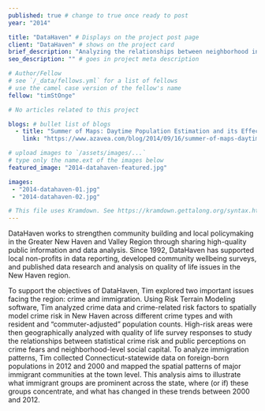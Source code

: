 ```yaml
---
published: true # change to true once ready to post
year: "2014"

title: "DataHaven" # Displays on the project post page
client: "DataHaven" # shows on the project card
brief_description: "Analyzing the relationships between neighborhood indicators in the Greater New Haven and Valley Region" # shows on the project card
seo_description: "" # goes in project meta description

# Author/Fellow
# see `/_data/fellows.yml` for a list of fellows
# use the camel case version of the fellow's name
fellow: "timStOnge"

# No articles related to this project

blogs: # bullet list of blogs
  - title: "Summer of Maps: Daytime Population Estimation and its Effect on Risk Terrain Modeling of Crime"
    link: "https://www.azavea.com/blog/2014/09/16/summer-of-maps-daytime-population-estimation-and-its-effect-on-risk-terrain-modeling-of-crime/"

# upload images to `/assets/images/...`
# type only the name.ext of the images below
featured_image: "2014-datahaven-featured.jpg"

images:
 - "2014-datahaven-01.jpg"
 - "2014-datahaven-02.jpg"

# This file uses Kramdown. See https://kramdown.gettalong.org/syntax.html for syntax
---
```

DataHaven works to strengthen community building and local policymaking in the Greater New Haven and Valley Region through sharing high-quality public information and data analysis. Since 1992, DataHaven has supported local non-profits in data reporting, developed community wellbeing surveys, and published data research and analysis on quality of life issues in the New Haven region.

To support the objectives of DataHaven, Tim explored two important issues facing the region: crime and immigration. Using Risk Terrain Modeling software, Tim analyzed crime data and crime-related risk factors to spatially model crime risk in New Haven across different crime types and with resident and “commuter-adjusted” population counts. High-risk areas were then geographically analyzed with quality of life survey responses to study the relationships between statistical crime risk and public perceptions on crime fears and neighborhood-level social capital. To analyze immigration patterns, Tim collected Connecticut-statewide data on foreign-born populations in 2012 and 2000 and mapped the spatial patterns of major immigrant communities at the town level. This analysis aims to illustrate what immigrant groups are prominent across the state, where (or if) these groups concentrate, and what has changed in these trends between 2000 and 2012.
